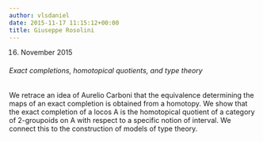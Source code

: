 ```yaml
---
author: vlsdaniel
date: 2015-11-17 11:15:12+00:00
title: Giuseppe Rosolini
---
```


16. November 2015


###### Exact completions, homotopical quotients, and type theory


We retrace an idea of Aurelio Carboni that the equivalence determining the maps of an exact completion is obtained from a homotopy. We show that the exact completion of a locos A is the homotopical quotient of a category of 2-groupoids on A with respect to a specific notion of interval. We connect this to the construction of models of type theory.
